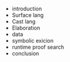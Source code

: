 * introduction
* Surface lang
* Cast lang
* Elaboration
* data
* symbolic exicion
* runtime proof search
* conclusion